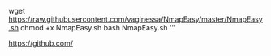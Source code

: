 


wget https://raw.githubusercontent.com/vaginessa/NmapEasy/master/NmapEasy.sh
chmod +x NmapEasy.sh bash NmapEasy.sh
'''

https://github.com/
